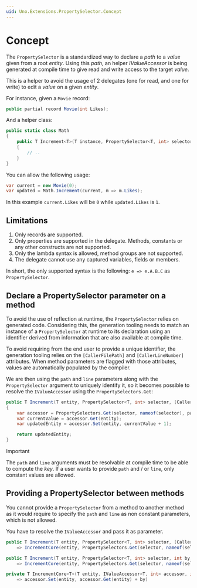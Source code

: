 ```yaml
---
uid: Uno.Extensions.PropertySelector.Concept
---
```

# Concept

The `PropertySelector` is a standardized way to declare a _path_ to a _value_ given from a root _entity_.
Using this _path_, an helper _IValueAccessor_ is being generated at compile time to give read and write access to the target _value_.

This is a helper to avoid the usage of 2 delegates (one for read, and one for write) to edit a _value_ on a given _entity_.

For instance, given a `Movie` record:

```csharp
public partial record Movie(int Likes);
```

And a helper class:

```csharp
public static class Math
{
	public T Increment<T>(T instance, PropertySelector<T, int> selector)
	{
		// ..
	}
}
```

You can allow the following usage:

```csharp
var current = new Movie(0);
var updated = Math.Increment(current, m => m.Likes);
```

In this example `current.Likes` will be `0` while `updated.Likes` is `1`.

## Limitations

1. Only records are supported.
2. Only properties are supported in the delegate. Methods, constants or any other constructs are not supported.
3. Only the lambda syntax is allowed, method groups are not supported.
4. The delegate cannot use any captured variables, fields or members.

In short, the only supported syntax is the following: `e => e.A.B.C` as `PropertySelector`.

## Declare a PropertySelector parameter on a method

To avoid the use of reflection at runtime, the `PropertySelector` relies on generated code.
Considering this, the generation tooling needs to match an instance of a `PropertySelector` at runtime to its declaration using an identifier derived from information that are also available at compile time.

To avoid requiring from the end user to provide a unique identifier, the generation tooling relies on the `[CallerFilePath]` and `[CallerLineNumber]` attributes.
When method parameters are flagged with those attributes, values are automatically populated by the compiler.

We are then using the `path` and `line` parameters along with the `PropertySelector` argument to uniquely identify it,
so it becomes possible to resolve the `IValueAccessor` using the `PropertySelectors.Get`:

```csharp
public T Increment(T entity, PropertySelector<T, int> selector, [CallerFilePath] string path = "", [CallerLineNumber] int line = -1)
{
	var accessor = PropertySelectors.Get(selector, nameof(selector), path, line);
	var currentValue = accessor.Get(entity);
	var updatedEntity = accessor.Set(entity, currentValue + 1);

	return updatedEntity;
}
```

> [!IMPORTANT]
> The `path` and `line` arguments must be resolvable at compile time to be able to compute the _key_.
> If a user wants to provide `path` and / or `line`, only constant values are allowed.

## Providing a PropertySelector between methods

You cannot provide a `PropertySelector` from a method to another method as it would require to specify the `path` and `line`
as non constant parameters, which is not allowed.

You have to resolve the `IValueAccessor` and pass it as parameter.

```csharp
public T Increment(T entity, PropertySelector<T, int> selector, [CallerFilePath] string path = "", [CallerLineNumber] int line = -1)
	=> IncrementCore(entity, PropertySelectors.Get(selector, nameof(selector), path, line));

public T Increment(T entity, PropertySelector<T, int> selector, int by, [CallerFilePath] string path = "", [CallerLineNumber] int line = -1)
	=> IncrementCore(entity, PropertySelectors.Get(selector, nameof(selector), path, line));

private T IncrementCore<T>(T entity, IValueAccessor<T, int> accessor, int by)
	=> accessor.Set(entity, accessor.Get(entity) + by)
```
